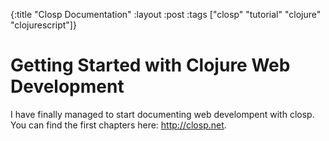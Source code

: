 {:title "Closp Documentation"
 :layout :post
 :tags  ["closp" "tutorial" "clojure" "clojurescript"]}
 
# Getting Started with Clojure Web Development

I have finally managed to start documenting web develompent with closp.  
You can find the first chapters here: <http://closp.net>.

